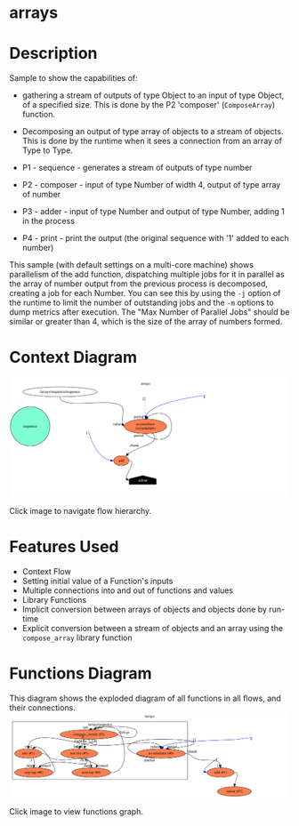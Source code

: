 arrays
==

Description
===
Sample to show the capabilities of:
* gathering a stream of outputs of type Object to an input of type Object, of a specified size. 
This is done by the P2 'composer' (`ComposeArray`) function.
* Decomposing an output of type array of objects to a stream of objects. This is done by the runtime when it sees
a connection from an array of Type to Type.

* P1 - sequence - generates a stream of outputs of type number
* P2 - composer - input of type Number of width 4, output of type array of number
* P3 - adder    - input of type Number and output of type Number, adding 1 in the process
* P4 - print    - print the output (the original sequence with '1' added to each number)

This sample (with default settings on a multi-core machine) shows parallelism of the add function, dispatching
multiple jobs for it in parallel as the array of number output from the previous process is decomposed, creating
a job for each Number. You can see this by using the `-j` option of the runtime to limit the number of outstanding
jobs and the `-m` options to dump metrics after execution. The "Max Number of Parallel Jobs" should be similar or
greater than 4, which is the size of the array of numbers formed.

Context Diagram
===
<a href="root.dot.svg" target="_blank"><img src="root.dot.svg"></a>

Click image to navigate flow hierarchy.

Features Used
===
* Context Flow
* Setting initial value of a Function's inputs
* Multiple connections into and out of functions and values
* Library Functions
* Implicit conversion between arrays of objects and objects done by run-time
* Explicit conversion between a stream of objects and an array using the `compose_array` library function

Functions Diagram
===
This diagram shows the exploded diagram of all functions in all flows, and their connections.
<a href="functions.dot.svg" target="_blank"><img src="functions.dot.svg"></a>

Click image to view functions graph.
